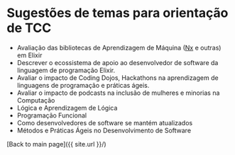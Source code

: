 # Sugestões de temas para orientação de TCC

- Avaliação das bibliotecas de Aprendizagem de Máquina ([Nx](https://github.com/elixir-nx/nx) e outras) em Elixir
- Descrever o ecossistema de apoio ao desenvolvedor de software da linguagem de programação Elixir.
- Avaliar o impacto de Coding Dojos, Hackathons na aprendizagem de linguagens de programação e práticas ágeis.
- Avaliar o impacto de podcasts na inclusão de mulheres e minorias na Computação
- Lógica e Aprendizagem de Lógica
- Programação Funcional
- Como desenvolvedores de software se mantém atualizados
- Métodos e Práticas Ágeis no Desenvolvimento de Software

[Back to main page]({{ site.url }}/)

